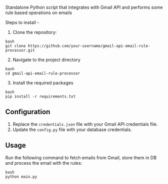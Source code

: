 Standalone Python script that integrates with Gmail API and performs some rule based operations on emails

Steps to install - 
1. Clone the repository: 
```
bash
git clone https://github.com/your-username/gmail-api-email-rule-processor.git
```

2. Navigate to the project directory
```
bash
cd gmail-api-email-rule-processor
```

3. Install the required packages
```
bash
pip install -r requirements.txt
```

## Configuration

1. Replace the `credentials.json` file with your Gmail API credentials file.
2. Update the `config.py` file with your database credentials.

## Usage


Run the following command to fetch emails from Gmail, store them in DB and process the email with the rules:

```
bash
python main.py
```
